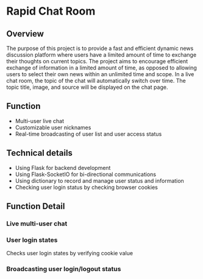 # Rapid Chat Room

## Overview

The purpose of this project is to provide a fast and efficient dynamic news discussion platform where users have a limited amount of time to exchange their thoughts on current topics. The project aims to encourage efficient exchange of information in a limited amount of time, as opposed to allowing users to select their own news within an unlimited time and scope. In a live chat room, the topic of the chat will automatically switch over time. The topic title, image, and source will be displayed on the chat page.

## Function

- Multi-user live chat
- Customizable user nicknames
- Real-time broadcasting of user list and user access status

## Technical details
- Using Flask for backend development
- Using Flask-SocketIO for bi-directional communications
- Using dictionary to record and manage user status and information
- Checking user login status by checking browser cookies



## Function Detail

### Live multi-user chat



### User login states

Checks user login states by verifying cookie value

### Broadcasting user login/logout status

